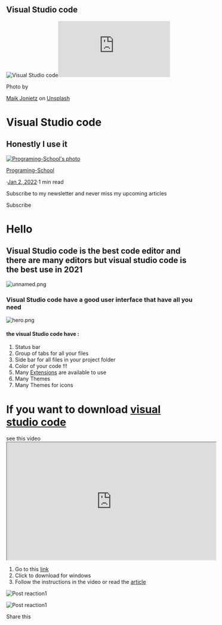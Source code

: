 ## Visual Studio code

![Visual Studio code](/_next/image?url=https%3A%2F%2Fcdn.hashnode.com%2Fres%2Fhashnode%2Fimage%2Funsplash%2F_yMciiStJyY%2Fupload%2Fv1641138009632%2FUVCMBKMtK.jpeg%3Fw%3D1600%26h%3D840%26fit%3Dcrop%26crop%3Dentropy%26auto%3Dcompress%2Cformat%26format%3Dwebp&w=3840&q=75)![](https://cdn.hashnode.com/res/hashnode/image/upload/v1647105803615/naWhtzqC6.json)

Photo by

[Maik Jonietz](https://unsplash.com/@der_maik_?utm_source=Hashnode&utm_medium=referral) on [Unsplash](https://unsplash.com/?utm_source=Hashnode&utm_medium=referral)

Visual Studio code
==================

Honestly I use it
-----------------

[![Programing-School's photo](/_next/image?url=https%3A%2F%2Fcdn.hashnode.com%2Fres%2Fhashnode%2Fimage%2Fupload%2Fv1645823553390%2FoHcqD2UHc.png%3Fw%3D200%26h%3D200%26fit%3Dcrop%26crop%3Dfaces%26auto%3Dcompress%2Cformat%26format%3Dwebp&w=640&q=75)](https://hashnode.com/@Programing-School)

[Programing-School](https://hashnode.com/@Programing-School)

·[Jan 2, 2022](https://programming-school.hashnode.dev/visual-studio-code)·1 min read

Subscribe to my newsletter and never miss my upcoming articles

Subscribe

Hello
=====

Visual Studio code is the best code editor and there are many editors but visual studio code is the best use in 2021
--------------------------------------------------------------------------------------------------------------------

![unnamed.png](https://cdn.hashnode.com/res/hashnode/image/upload/v1647105804863/MyctyEhKKo.jpeg)

### Visual Studio code have a good user interface that have all you need

![hero.png](https://cdn.hashnode.com/res/hashnode/image/upload/v1647105806168/1LxmJfkld.jpeg)

#### the visual Studio code have :

1.  Status bar
2.  Group of tabs for all your files
3.  Side bar for all files in your project folder
4.  Color of your code !!!
5.  Many [Extensions](https://programing-school.hashnode.dev/7-helpful-visual-studio-code-extensions) are available to use
6.  Many Themes
7.  Many Themes for icons

If you want to download [visual studio code](https://code.visualstudio.com/)
============================================================================

see this video<iframe width="560" height="315" src="https://www.youtube.com/embed/CgTeTudMXlA"></iframe>

1.  Go to this [link](https://code.visualstudio.com/)
2.  Click to download for windows
3.  Follow the instructions in the video or read the [article](https://programing-school.hashnode.dev/how-to-install-visual-studio-code-and-write-python-html-css-javascript-with-it)

![Post reaction](/_next/image?url=https%3A%2F%2Fcdn.hashnode.com%2Fres%2Fhashnode%2Fimage%2Fupload%2Fv1594643688456%2FnznpsvvJs.png%3Fh%3D64%26w%3D64%26fit%3Dcrop%26crop%3Dentropy%26auto%3Dcompress%26auto%3Dcompress%2Cformat%26format%3Dwebp&w=128&q=75)1

![Post reaction](/_next/image?url=https%3A%2F%2Fcdn.hashnode.com%2Fres%2Fhashnode%2Fimage%2Fupload%2Fv1594643755644%2F40RNtU1Zj.png%3Fh%3D64%26w%3D64%26fit%3Dcrop%26crop%3Dentropy%26auto%3Dcompress%26auto%3Dcompress%2Cformat%26format%3Dwebp&w=128&q=75)1

[](https://programming-school.hashnode.dev/#write-comment)

[](https://twitter.com/share?url=https%3A%2F%2Fprogramming-school.hashnode.dev%2Fvisual-studio-code&text=Visual%20Studio%20code%0D%0A%7B%20by%20%40Program39300266%20%7D%20from%20%40hashnode%0D%0A)

Share this[](https://twitter.com/share?url=https%3A%2F%2Fprogramming-school.hashnode.dev%2Fvisual-studio-code&text=%20%40Programing-School)[](http://www.reddit.com/submit?title=Visual%20Studio%20code&selftext=true&text=%20https%3A%2F%2Fprogramming-school.hashnode.dev%2Fvisual-studio-code)